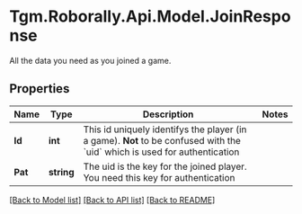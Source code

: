 # Tgm.Roborally.Api.Model.JoinResponse
All the data you need as you joined a game.
## Properties

Name | Type | Description | Notes
------------ | ------------- | ------------- | -------------
**Id** | **int** | This id uniquely identifys the player (in a game).   **Not** to be confused with the &#x60;uid&#x60; which is used for authentication | 
**Pat** | **string** | The uid is the key for the joined player. You need this key for authentication | 

[[Back to Model list]](../README.md#documentation-for-models) [[Back to API list]](../README.md#documentation-for-api-endpoints) [[Back to README]](../README.md)

